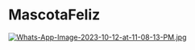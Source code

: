 # MascotaFeliz
[![Whats-App-Image-2023-10-12-at-11-08-13-PM.jpg](https://i.postimg.cc/288m1hSG/Whats-App-Image-2023-10-12-at-11-08-13-PM.jpg)](https://postimg.cc/bdM4MGbS)
